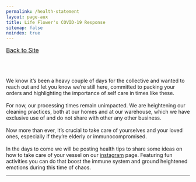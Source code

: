 ```yaml
---
permalink: /health-statement
layout: page-aux
title: Life Flower's COVID-19 Response
sitemap: false
noindex: true
---
```



<div class="disclaimer__body">

<a href="../" style="font-size:16px;">Back to Site</a>
  <div class="text-dark editable">
  <br><br><br>
  We know it’s been a heavy couple of days for the collective and wanted to reach out and let you know we’re still here, committed to packing your orders and highlighting the importance of self care in times like these. 
  <br><br>
  For now, our processing times remain unimpacted. We are heightening our cleaning practices, both at our homes and at our warehouse, which we have exclusive use of and do not share with other any other business. 
  ⁣<br><br>
  Now more than ever, it’s crucial to take care of yourselves and your loved ones, especially if they’re elderly or immunocompromised. ⁣
  ⁣<br><br>
  In the days to come we will be posting health tips to share some ideas on how to take care of your vessel on our <a href="https://instagram.com/lifeflowercare/">instagram</a> page. Featuring fun activities you can do that boost the immune system and ground heightened emotions during this time of chaos. 
  </div>

</div>

---